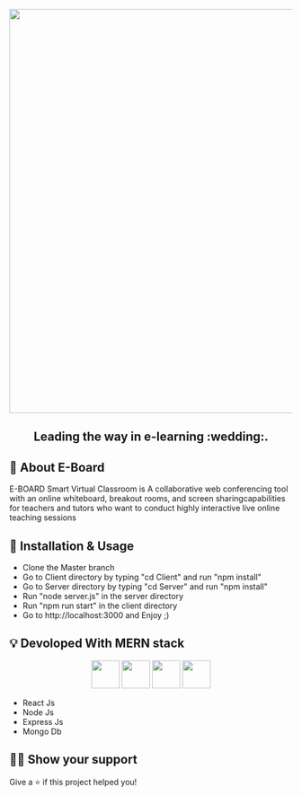 
<!-- Logo -->
<p align="center">
  <a href="#">
    <img  width="720" src="https://user-images.githubusercontent.com/49197543/159977057-7a2b9525-399a-430e-b516-1f74f73227ca.png">
  </a>
</p>

<h2 align="center" >
  Leading the way in e-learning :wedding:.
</h2>

<!-- Badges -->
<p align="center">
  
</p>

## :mega: About E-Board

E-BOARD Smart Virtual Classroom is A collaborative web conferencing tool with an online whiteboard, 
breakout rooms, and screen sharingcapabilities for teachers and tutors who want to conduct highly 
interactive live online teaching sessions

## :wrench: Installation & Usage

- Clone the Master branch
- Go to Client directory by typing "cd Client" and run "npm install"
- Go to Server directory by typing "cd Server" and run "npm install"
- Run "node server.js" in the server directory
- Run "npm run start" in the client directory
- Go to http://localhost:3000 and Enjoy ;)

## :bulb: Devoloped With MERN stack

<p align="center">
  <img height="50" src="https://www.alioze.com/wp-content/uploads/2016/11/react-js.png" />
  <img height="50" src="https://upload.wikimedia.org/wikipedia/commons/d/d9/Node.js_logo.svg" />
  <img height="50" src="https://miro.medium.com/max/6668/1*XP-mZOrIqX7OsFInN2ngRQ.png" />
  <img height="50" src="https://framalibre.org/sites/default/files/leslogos/mongodb-logo.jpg" />
</p>

- React Js 
- Node Js 
- Express Js 
- Mongo Db 

## :man_astronaut: Show your support

Give a ⭐️ if this project helped you!
